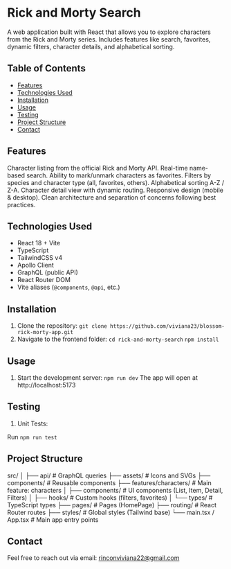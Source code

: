 # Rick and Morty Search

A web application built with React that allows you to explore characters from the Rick and Morty series. Includes features like search, favorites, dynamic filters, character details, and alphabetical sorting.


## Table of Contents

- [Features](#features)
- [Technologies Used](#technologies-used)
- [Installation](#installation)
- [Usage](#usage)
- [Testing](#testing)
- [Project Structure](#project-structure)
- [Contact](#contact)

## Features
Character listing from the official Rick and Morty API.
Real-time name-based search.
Ability to mark/unmark characters as favorites.
Filters by species and character type (all, favorites, others).
Alphabetical sorting A-Z / Z-A.
Character detail view with dynamic routing.
Responsive design (mobile & desktop).
Clean architecture and separation of concerns following best practices.

## Technologies Used

- React 18 + Vite
- TypeScript
- TailwindCSS v4
- Apollo Client
- GraphQL (public API)
- React Router DOM
- Vite aliases (`@components`, `@api`, etc.)

## Installation

1.  Clone the repository: `git clone https://github.com/viviana23/blossom-rick-morty-app.git`
2.  Navigate to the frontend folder:
    `cd rick-and-morty-search`
    `npm install`

## Usage

1.  Start the development server: `npm run dev`
   The app will open at http://localhost:5173

## Testing

1. Unit Tests:

Run `npm run test `


## Project Structure

src/
│
├── api/                      # GraphQL queries
├── assets/                   # Icons and SVGs
├── components/               # Reusable components
├── features/characters/      # Main feature: characters
│   ├── components/           # UI components (List, Item, Detail, Filters)
│   ├── hooks/                # Custom hooks (filters, favorites)
│   └── types/                # TypeScript types
├── pages/                    # Pages (HomePage)
├── routing/                  # React Router routes
├── styles/                   # Global styles (Tailwind base)
└── main.tsx / App.tsx        # Main app entry points


## Contact
Feel free to reach out via email: rinconviviana22@gmail.com


